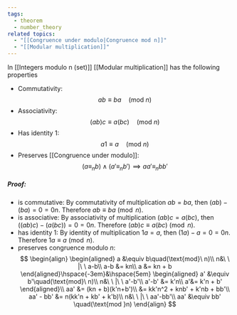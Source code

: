 ```yaml
---
tags:
  - theorem
  - number_theory
related topics:
  - "[[Congruence under modulo|Congruence mod n]]"
  - "[[Modular multiplication]]"
---
```

In [[Integers modulo n (set)]] [[Modular multiplication]] has the following properties
- Commutativity:$$
		 ab \equiv ba\quad(\text{mod}\ n)
	$$
- Associativity:$$
			(ab)c \equiv a(bc)\quad(\text{mod}\ n)
	$$
- Has identity $1$:$$
			a1 \equiv a \quad(\text{mod}\ n)
	$$
- Preserves [[Congruence under modulo]]:$$
			(a\equiv_n b) \land (a'\equiv_n b')\implies aa'\equiv_n bb'
	$$
##### Proof:
- is commutative:
	By commutativity of multiplication $ab=ba$, then $(ab)-(ba)=0=0n$. Therefore $ab\equiv ba\ (\operatorname{mod}\ n)$.
- is associative:
	By associativity of multiplication $(ab)c=a(bc)$, then $\big((ab)c\big)-\big(a(bc)\big)=0=0n$. Therefore $(ab)c\equiv a(bc)\ (\operatorname{mod}\ n)$.
- has identity $1$:
	By identity of multiplication $1a=a$, then $(1a)-a=0=0n$. Therefore $1a\equiv a\ (\operatorname{mod}\ n)$.
- preserves congruence modulo $n$:
	$$
	\begin{align}
		\begin{aligned}
			a &\equiv b\quad(\text{mod}\ n)\\
			n&\ \ |\ \ a-b\\
			a-b &= kn\\
			a &= kn + b
		\end{aligned}\hspace{-3em}&\hspace{5em}
		\begin{aligned}
			a' &\equiv b'\quad(\text{mod}\ n)\\
			n&\ \ |\ \ a'-b'\\
			a'-b' &= k'n\\
			a'&= k'n + b'
		\end{aligned}\\
		aa' &= (kn + b)(k'n+b')\\
		&= kk'n^2 + knb' + k'nb + bb'\\
		aa' - bb' &= n(kk'n + kb' + k'b)\\
		n&\ \ |\ \ aa'-bb'\\
		aa' &\equiv bb' \quad(\text{mod }n)
	\end{align}
	$$
	